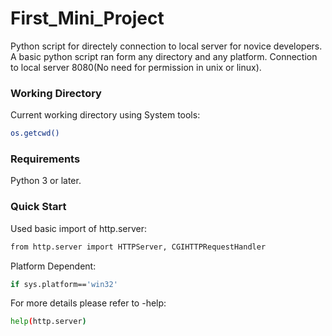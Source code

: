 # First_Mini_Project
Python script for directely connection to local server for novice developers. A basic python script ran form any directory and any platform. Connection to local server 8080(No need for permission in unix or linux).

### Working Directory

Current working directory using System tools:
```sh
os.getcwd()
```

### Requirements
Python 3 or later.

### Quick Start

Used basic import of http.server:
```sh
from http.server import HTTPServer, CGIHTTPRequestHandler
```

Platform Dependent:
```sh
if sys.platform=='win32'
```

For more details please refer to -help:
```sh
help(http.server)
